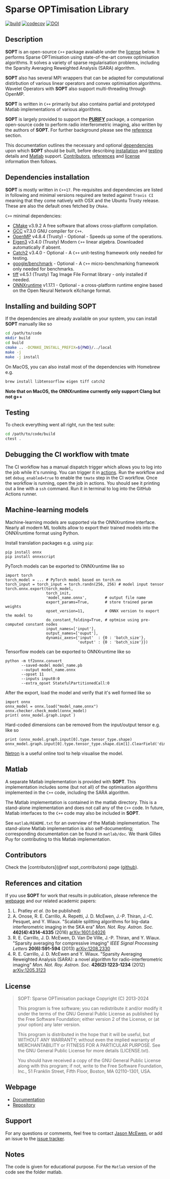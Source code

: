 # Sparse OPTimisation Library

[![build](https://github.com/astro-informatics/sopt/actions/workflows/cmake.yml/badge.svg?branch=development)](https://github.com/astro-informatics/sopt/actions/workflows/cmake.yml?query=branch%3Adevelopment+)
[![codecov](https://codecov.io/gh/astro-informatics/sopt/branch/development/graph/badge.svg)](https://codecov.io/gh/astro-informatics/sopt)
[![DOI](http://img.shields.io/badge/DOI-10.5281/zenodo.2584256-blue.svg?style=flat)](https://doi.org/10.5281/zenodo.2584256)

## Description

**SOPT** is an open-source `C++` package available under the [license](#license) below. It performs Sparse OPTimisation using state-of-the-art convex optimisation algorithms. It solves a variety of sparse regularisation problems, including the Sparsity Averaging Reweighted Analysis (SARA) algorithm.

**SOPT** also has several MPI wrappers that can be adapted for computational distirbution of various linear operators and convex optimisation algorithms. Wavelet Operators with **SOPT** also support multi-threading through OpenMP.

**SOPT** is written in `C++` primarily but also contains partial and prototyped Matlab implementations of various algorithms.

**SOPT** is largely provided to support the [**PURIFY**](https://github.com/astro-informatics/purify) package, a companion open-source code to perform radio interferometric imaging, also written by the authors of **SOPT**. For further background please see the [reference](#references-and-citation) section.

This documentation outlines the necessary and optional [dependencies](#dependencies-installation) upon which **SOPT** should be built, before describing [installation](#installing-and-building-SOPT) and [testing](#testing) details and [Matlab](#Matlab) support. [Contributors](#contributors), [references](#references-and-citation) and [license](#license) information then follows.

## Dependencies installation

**SOPT** is mostly written in `C++17`. Pre-requisites and dependencies are listed in following and minimal versions required are tested against `Travis CI` meaning that they come natively with OSX and the Ubuntu Trusty release. These are also the default ones fetched by `CMake`.

`C++` minimal dependencies:

- [CMake](http://www.cmake.org/) v3.9.2 A free software that allows cross-platform compilation.
- [GCC](https://gcc.gnu.org) v7.3.0 GNU compiler for `C++`.
- [OpenMP](http://openmp.org/wp/) v4.8.4 (Trusty) - Optional - Speeds up some of the operations.
- [Eigen3](http://eigen.tuxfamily.org/index.php?title=Main_Page) v3.4.0 (Trusty) Modern `C++` linear algebra. Downloaded automatically if absent.
- [Catch2](https://github.com/catchorg/Catch2) v3.4.0 - Optional -  A `C++`
    unit-testing framework only needed for testing.
- [google/benchmark](https://github.com/google/benchmark) - Optional - A `C++`
    micro-benchmarking framework only needed for benchmarks.
- [tiff](http://www.libtiff.org/) v4.5.1 (Trusty) Tag Image File Format library - only installed if needed.
- [ONNXruntime](https://onnxruntime.ai/) v1.17.1 - Optional - a cross-platform runtime engine based on the
    Open Neural Network eXchange format.

## Installing and building SOPT


If the dependencies are already available on your system, you can install **SOPT** manually like so

  ``` bash
  cd /path/to/code
  mkdir build
  cd build
  cmake .. -DCMAKE_INSTALL_PREFIX=${PWD}/../local
  make -j
  make -j install
  ```

On MacOS, you can also install most of the dependencies with Homebrew e.g.

  ``` bash
  brew install libtensorflow eigen tiff catch2
  ```
**Note that on MacOS, the ONNXruntime currently only support Clang but not g++**


## Testing

To check everything went all right, run the test suite:

``` bash
cd /path/to/code/build
ctest .
```

## Debugging the CI workflow with tmate

The CI workflow has a manual dispatch trigger which allows you to log into the job while it's running. You can trigger it in 
[actions](https://github.com/astro-informatics/sopt/actions/workflows/cmake.yml).
Run the workflow and set `debug_enabled=true` to enable the `tmate` step in the CI workflow. Once the workflow is running, open the job in actions. 
You should see it printing out a line with a `ssh` command. Run it in terminal to log into the GitHub Actions runner.

## Machine-learning models

Machine-learning models are supported via the ONNXruntime interface.
Nearly all modern ML toolkits allow to export their trained models
into the ONNXruntime format using Python.

Install translation packages e.g. using `pip`:
```
pip install onnx
pip install onnxscript
```

PyTorch models can be exported to ONNXruntime like so
```
import torch
torch_model = ... # PyTorch model based on torch.nn
torch_input = torch_input = torch.randn(256, 256) # model input tensor
torch.onnx.export(torch_model,
                  torch_init,
                  'model_name.onnx',        # output file name
                  export_params=True,       # store trained param weights
                  opset_version=11,         # ONNX version to export the model to
                  do_constant_folding=True, # optmise using pre-computed constant nodes
                  input_names=['input'],
                  output_names=['ouput'],
                  dynamic_axes={'input'  : {0 : 'batch_size'},
                                'output' : {0 : 'batch_size'}})
```

Tensorflow models can be exported to ONNXruntime like so
```
python -m tf2onnx.convert
       --saved-model model_name.pb
       --output model_name.onnx
       --opset 11
       --inputs input0:0
       --extra_opset StatefulPartitionedCall:0
```

After the export, load the model and verify that it's well formed like so
```
import onnx
onnx_model = onnx.load("model_name.onnx")
onnx.checker.check_model(onnx_model)
print( onnx_model.graph.input )
```
Hard-coded dimensions can be removed from the input/output tensor e.g. like so
```
print (onnx_model.graph.input[0].type.tensor_type.shape)
onnx_model.graph.input[0].type.tensor_type.shape.dim[1].ClearField('dim_value')
```

[Netron](https://netron.app/) is a useful online tool to help visualise the model.

## Matlab

A separate Matlab implementation is provided with **SOPT**.
This implementation includes some (but not all) of the optimisation algorithms implemented in the `C++` code, including the SARA algorithm.

The Matlab implementation is contained in the matlab directory.
This is a stand-alone implementation and does not call any of the `C++` code.
In future, Matlab interfaces to the `C++` code may also be included in **SOPT**.

See `matlab/README.txt` for an overview of the Matlab implementation.
The stand-alone Matlab implementation is also self-documenting;
corresponding documentation can be found in `matlab/doc`.
We thank Gilles Puy for contributing to this Matlab implementation.

## Contributors

Check the [contributors](@ref sopt_contributors) page ([github](cpp/docs/SOPT_CONTRIBUTORS.md)).

## References and citation

If you use **SOPT** for work that results in publication, please reference the [webpage](#webpage) and our related academic papers:

1. L. Pratley _et al._ (to be published)
2. A. Onose, R. E. Carrillo, A. Repetti, J. D. McEwen, J.-P. Thiran, J.-C. Pesquet, and Y. Wiaux.
   "Scalable splitting algorithms for big-data interferometric imaging in the SKA era" _Mon. Not.
   Roy. Astron. Soc._ **462(4):4314-4335** (2016) [arXiv:1601.04026](http://arxiv.org/abs/arXiv:1601.04026)
3. R. E. Carrillo, J. D. McEwen, D. Van De Ville, J.-P. Thiran, and Y. Wiaux.  "Sparsity averaging
   for compressive imaging" _IEEE Signal Processing Letters_ **20(6):591-594** (2013) [arXiv:1208.2330](http://arxiv.org/abs/arXiv:1208.2330)
4. R. E. Carrillo, J. D. McEwen and Y. Wiaux. "Sparsity Averaging Reweighted
   Analysis (SARA): a novel algorithm for radio-interferometric imaging" _Mon.
   Not. Roy. Astron. Soc._ **426(2):1223-1234** (2012) [arXiv:1205.3123](http://arxiv.org/abs/arXiv:1205.3123)

## License

> SOPT: Sparse OPTimisation package
> Copyright (C) 2013-2024
>
> This program is free software; you can redistribute it and/or
> modify it under the terms of the GNU General Public License as
> published by the Free Software Foundation; either version 2 of the
> License, or (at your option) any later version.
>
> This program is distributed in the hope that it will be useful, but
> WITHOUT ANY WARRANTY; without even the implied warranty of
> MERCHANTABILITY or FITNESS FOR A PARTICULAR PURPOSE.  See the GNU
> General Public License for more details (LICENSE.txt).
>
> You should have received a copy of the GNU General Public License
> along with this program; if not, write to the Free Software
> Foundation, Inc., 51 Franklin Street, Fifth Floor, Boston, MA
> 02110-1301, USA.

## Webpage

- [Documentation](http://astro-informatics.github.io/sopt)
- [Repository](https://github.com/astro-informatics/sopt)

## Support

For any questions or comments, feel free to contact [Jason McEwen](http://www.jasonmcewen.org), or add
an issue to the [issue tracker](https://github.com/astro-informatics/sopt/issues).

## Notes

The code is given for educational purpose. For the `Matlab` version of the code see the folder matlab.

